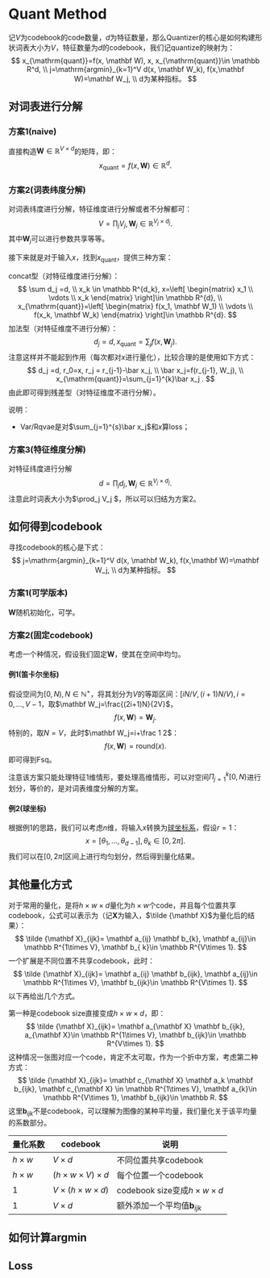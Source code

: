 



# Quant Method

记$V$为codebook的code数量，$d$为特征数量，那么Quantizer的核心是如何构建形状词表大小为$V$，特征数量为$d$的codebook，我们记quantize的映射为：
$$
x_{\mathrm{quant}}=f(x, \mathbf W), x, x_{\mathrm{quant}}\in \mathbb R^d, \\
j=\mathrm{argmin}_{k=1}^V d(x, \mathbf W_k), f(x,\mathbf W)=\mathbf W_j, \\
d为某种指标。
$$




## 对词表进行分解

### 方案1(naive)

直接构造$\mathbf W\in \mathbb R^{V\times d}$的矩阵，即：
$$
x_{\mathrm{quant}}=f(x, \mathbf W)\in \mathbb R^d.
$$


### 方案2(词表纬度分解)

对词表纬度进行分解，特征维度进行分解或者不分解都可：
$$
V=\prod_j V_j, \mathbf W_j \in \mathbb R^{V_j \times d_j}.
$$
其中$\mathbf W_j$可以进行参数共享等等。

接下来就是对于输入$x$，找到$x_{\mathrm{quant}}$，提供三种方案：

concat型（对特征维度进行分解）：
$$
\sum d_j =d, \\
x_k \in \mathbb R^{d_k},
x=\left[
\begin{matrix}
x_1 \\
\vdots \\
x_k
\end{matrix}
\right]\in \mathbb R^{d}, \\
x_{\mathrm{quant}}=\left[
\begin{matrix}
f(x_1, \mathbf W_1) \\
\vdots \\
f(x_k, \mathbf W_k)
\end{matrix}
\right]\in \mathbb R^{d}.
$$
加法型（对特征维度不进行分解）：
$$
d_j =d,
x_{\mathrm{quant}}=\sum_{j} f(x, \mathbf W_j) .
$$
注意这样并不能起到作用（每次都对$x$进行量化），比较合理的是使用如下方式：
$$
d_j =d,
r_0=x, r_j = r_{j-1}-\bar x_j, \\
\bar x_j=f(r_{j-1}, W_j), \\
x_{\mathrm{quant}}=\sum_{j=1}^{k}\bar x_j .
$$
由此即可得到残差型（对特征维度不进行分解）。

说明：

- Var/Rqvae是对$\sum_{j=1}^{s}\bar x_j$和$x$算loss；



### 方案3(特征维度分解)

对特征纬度进行分解
$$
d=\prod_j d_j, \mathbf W_j \in \mathbb R^{V_j \times d_j}.
$$
注意此时词表大小为$\prod_j V_j $，所以可以归结为方案2。



## 如何得到codebook

寻找codebook的核心是下式：
$$
j=\mathrm{argmin}_{k=1}^V d(x, \mathbf W_k), f(x,\mathbf W)=\mathbf W_j, \\
d为某种指标。
$$


### 方案1(可学版本)

$\mathbf W$随机初始化，可学。



### 方案2(固定codebook)

考虑一个种情况，假设我们固定$\mathbf W$，使其在空间中均匀。



#### 例1(笛卡尔坐标)

假设空间为$[0, N), N\in \mathbb N^+$，将其划分为$V$的等距区间：$[iN/V, (i+1)N/V),i=0,\ldots, V-1$，取$\mathbf W_j=\frac{(2i+1)N}{2V}$，
$$
f(x,\mathbf W)=\mathbf W_j.
$$
特别的，取$N=V$，此时$\mathbf W_j=i+\frac 1 2$：
$$
f(x,\mathbf W)=\mathrm{round}(x).
$$
即可得到Fsq。

注意该方案只能处理特征1维情形，要处理高维情形，可以对空间$\Pi_{j=1}^k [0, N)$进行划分，等价的，是对词表维度分解的方案。



#### 例2(球坐标)

根据例1的思路，我们可以考虑$n$维，将输入$x$转换为[球坐标系](https://en.wikipedia.org/wiki/Spherical_coordinate_system)，假设$r=1$：
$$
x=[\theta_1,\ldots, \theta_{d-1}],
\theta_k \in [0, 2\pi].
$$
我们可以在$[0, 2\pi]$区间上进行均匀划分，然后得到量化结果。



## 其他量化方式

对于常用的量化，是将$h\times w\times d$量化为$h\times w$个code，并且每个位置共享codebook，公式可以表示为（记$\mathbf X$为输入，$\tilde {\mathbf X}$为量化后的结果）：
$$
\tilde {\mathbf X}_{ijk}= \mathbf a_{ij} \mathbf b_{k},   \mathbf a_{ij}\in \mathbb R^{1\times V},  \mathbf b_{ k}\in \mathbb R^{V\times 1}.
$$
一个扩展是不同位置不共享codebook，此时：
$$
\tilde {\mathbf X}_{ijk}= \mathbf a_{ij} \mathbf b_{ijk},   \mathbf a_{ij}\in \mathbb R^{1\times V},  \mathbf b_{ijk}\in \mathbb R^{V\times 1}.
$$
以下再给出几个方式。

第一种是codebook size直接变成$h\times w \times d$，即：
$$
\tilde {\mathbf X}_{ijk}= \mathbf a_{\mathbf X}  \mathbf  b_{ijk}, a_{\mathbf X}\in \mathbb R^{1\times V},  \mathbf b_{ijk}\in \mathbb R^{V\times 1}.
$$
这种情况一张图对应一个code，肯定不太可取，作为一个折中方案，考虑第二种方式：
$$
\tilde {\mathbf X}_{ijk}= \mathbf  c_{\mathbf X} \mathbf a_k   \mathbf b_{ijk}, \mathbf c_{\mathbf X} \in \mathbb R^{1\times V}, \mathbf a_{k}\in \mathbb R^{V\times 1},  \mathbf b_{ijk}\in \mathbb R.
$$
这里$\mathbf b_{ijk}$不是codebook，可以理解为图像的某种平均量，我们量化关于该平均量的系数部分。





| 量化系数    | codebook                       | 说明                                  |
| ----------- | ------------------------------ | ------------------------------------- |
| $h\times w$ | $V\times d$                    | 不同位置共享codebook                  |
| $h\times w$ | $(h\times w\times V)\times d$  | 每个位置一个codebook                  |
| $1$         | $V\times (h\times w \times d)$ | codebook size变成$h\times w \times d$ |
| $1$         | $V\times d$                    | 额外添加一个平均值$\mathbf b_{ijk}$   |





## 如何计算argmin





## Loss
